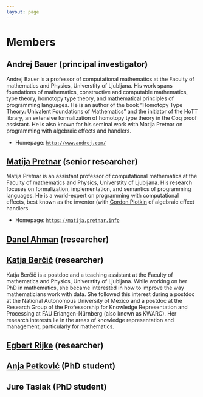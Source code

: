 ```yaml
---
layout: page
---
```


# Members

## Andrej Bauer (principal investigator)

Andrej Bauer is a professor of computational mathematics at the Faculty of mathematics and Physics, Universtity of Ljubljana. His work spans foundations of mathematics, constructive and computable mathematics, type theory, homotopy type theory, and mathematical principles of programming languages. He is an author of the book “Homotopy Type Theory: Univalent Foundations of Mathematics” and the initiator of the HoTT library, an extensive formalization of homotopy type theory in the Coq proof assistant. He is also known for his seminal work with Matija Pretnar on programming with algebraic effects and handlers.

* Homepage: [`http://www.andrej.com/`](http://www.andrej.com/) 


## [Matija Pretnar](http://matija.pretnar.info/) (senior researcher)

Matija Pretnar is an assistant professor of computational mathematics at the Faculty of mathematics and Physics, Universtity of Ljubljana. His research focuses on formalization, implementation, and semantics of programming languages. He is a world-expert on programming with computational effects, best known as the inventor (with [Gordon Plotkin](https://www.research.ed.ac.uk/en/persons/gordon-plotkin) of algebraic effect handlers.

* Homepage: [`https://matija.pretnar.info`](https://matija.pretnar.info)


## [Danel Ahman](https://danel.ahman.ee) (researcher)

## [Katja Berčič](http://katja.not.si) (researcher)

Katja Berčič is a postdoc and a teaching assistant at the Faculty of mathematics and Physics, Universtity of Ljubljana. While working on her PhD in mathematics, she became interested in how to improve the way mathematicians work with data. She followed this interest during a postdoc at the National Autonomous University of Mexico and a postdoc at the Research Group of the Professorship for Knowledge Representation and Processing at FAU Erlangen-Nürnberg (also known as KWARC). Her research interests lie in the areas of knowledge representation and management, particularly for mathematics.

## [Egbert Rijke](https://www.fmf.uni-lj.si/si/imenik/51874/) (researcher)


## [Anja Petković](https://anjapetkovic.com) (PhD student)

## Jure Taslak (PhD student)


